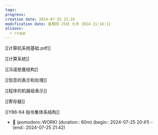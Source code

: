 ```yaml
---
tags: 
progress: 
creation date: 2024-07-25 21:16
modification date: 星期四 25日 七月 2024 21:16:11
aliases:
  - csapp
---
```

[[计算机系统基础.pdf]]

[[计算系统]]

[[冯诺依曼结构]]

[[信息的表示和处理]]

[[程序的机器级表示]]

[[寄存器]]

[[Y86-64 指令集体系结构]]
- 🍅 (pomodoro::WORK) (duration:: 60m) (begin:: 2024-07-25 20:41) - (end:: 2024-07-25 21:42)